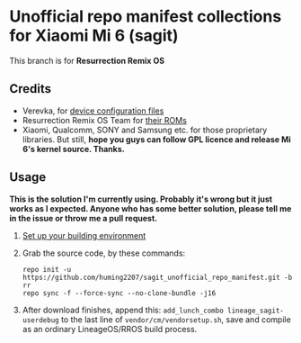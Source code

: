 # Unofficial repo manifest collections for Xiaomi Mi 6 (sagit)

This branch is for **Resurrection Remix OS**

## Credits

- Verevka, for [device configuration files](https://github.com/Verevka/android_device_xiaomi_sagit)
- Resurrection Remix OS Team for [their ROMs](https://github.com/ResurrectionRemix)
- Xiaomi, Qualcomm, SONY and Samsung etc. for those proprietary libraries. But still, **hope you guys can follow GPL licence and release Mi 6's kernel source. Thanks.**

## Usage

**This is the solution I'm currently using. Probably it's wrong but it just works as I expected. Anyone who has some better solution, please tell me in the issue or throw me a pull request.**

1. [Set up your building environment](https://source.android.com/source/initializing?hl=en)
2. Grab the source code, by these commands:

	```
	repo init -u https://github.com/huming2207/sagit_unofficial_repo_manifest.git -b rr
	repo sync -f --force-sync --no-clone-bundle -j16
	```
	
3. After download finishes, append this: `add_lunch_combo lineage_sagit-userdebug` to the last line of `vendor/cm/vendorsetup.sh`, save and compile as an ordinary LineageOS/RROS build process.
